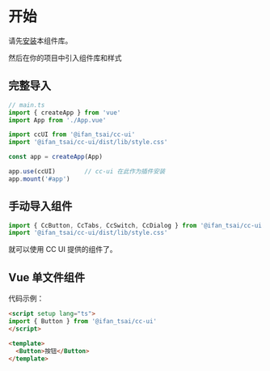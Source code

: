 # 开始
请先[安装](#/doc/install)本组件库。 

然后在你的项目中引入组件库和样式

## 完整导入

```ts
// main.ts
import { createApp } from 'vue'
import App from './App.vue'

import ccUI from '@ifan_tsai/cc-ui'
import '@ifan_tsai/cc-ui/dist/lib/style.css'

const app = createApp(App)

app.use(ccUI)        // cc-ui 在此作为插件安装 
app.mount('#app')
```

## 手动导入组件

```ts
import { CcButton, CcTabs, CcSwitch, CcDialog } from '@ifan_tsai/cc-ui'
import '@ifan_tsai/cc-ui/dist/lib/style.css'
```

就可以使用 CC UI 提供的组件了。

  
## Vue 单文件组件

代码示例：

```html
<script setup lang="ts">
import { Button } from '@ifan_tsai/cc-ui'
</script>

<template>
  <Button>按钮</Button>
</template>
```